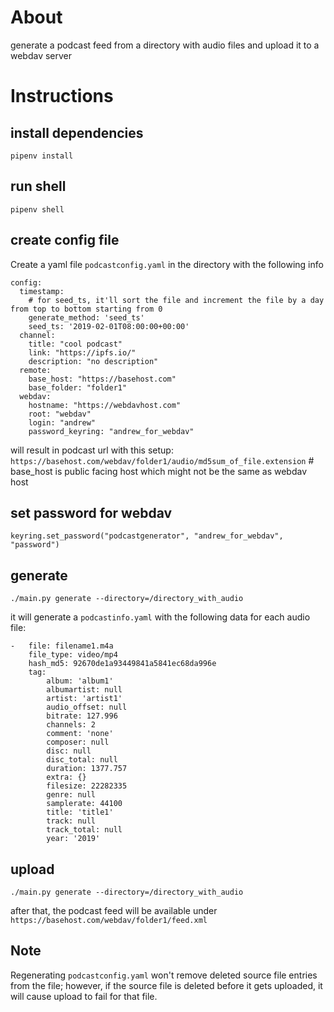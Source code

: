 # About

generate a podcast feed from a directory with audio files and upload it to a webdav server

# Instructions

## install dependencies
```
pipenv install
```

## run shell
```
pipenv shell
```

## create config file
Create a yaml file `podcastconfig.yaml` in the directory with the following info
```
config:
  timestamp:
    # for seed_ts, it'll sort the file and increment the file by a day from top to bottom starting from 0
    generate_method: 'seed_ts'
    seed_ts: '2019-02-01T08:00:00+00:00'
  channel: 
    title: "cool podcast"
    link: "https://ipfs.io/"
    description: "no description"
  remote:
    base_host: "https://basehost.com"
    base_folder: "folder1"
  webdav:
    hostname: "https://webdavhost.com"
    root: "webdav"
    login: "andrew"
    password_keyring: "andrew_for_webdav"
```

will result in podcast url with this setup: `https://basehost.com/webdav/folder1/audio/md5sum_of_file.extension` # base_host is public facing host which might not be the same as webdav host

## set password for webdav

`keyring.set_password("podcastgenerator", "andrew_for_webdav", "password")`

## generate
```
./main.py generate --directory=/directory_with_audio
```
it will generate a `podcastinfo.yaml` with the following data for each audio file:
```
-   file: filename1.m4a
    file_type: video/mp4
    hash_md5: 92670de1a93449841a5841ec68da996e
    tag:
        album: 'album1'
        albumartist: null
        artist: 'artist1'
        audio_offset: null
        bitrate: 127.996
        channels: 2
        comment: 'none'
        composer: null
        disc: null
        disc_total: null
        duration: 1377.757
        extra: {}
        filesize: 22282335
        genre: null
        samplerate: 44100
        title: 'title1'
        track: null
        track_total: null
        year: '2019'
```

## upload
```
./main.py generate --directory=/directory_with_audio
```
after that, the podcast feed will be available under `https://basehost.com/webdav/folder1/feed.xml`

## Note
Regenerating `podcastconfig.yaml` won't remove deleted source file entries from the file; however, if the source file is deleted before it gets uploaded, it will cause upload to fail for that file.
